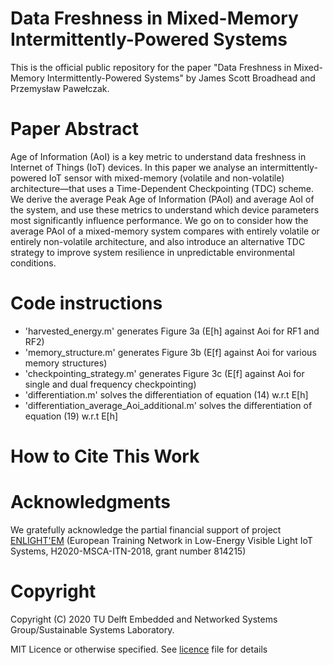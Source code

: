 # Data Freshness in Mixed-Memory Intermittently-Powered Systems

This is the official public repository for the paper "Data Freshness in Mixed-Memory Intermittently-Powered Systems" by James Scott Broadhead and Przemysław Pawełczak.

# Paper Abstract
Age  of  Information  (AoI)  is  a  key  metric  to  understand  data  freshness  in  Internet  of  Things  (IoT)  devices.  In this  paper  we  analyse  an  intermittently-powered  IoT  sensor with  mixed-memory  (volatile  and  non-volatile)  architecture—that  uses  a  Time-Dependent  Checkpointing  (TDC)  scheme.  We derive the average Peak Age of Information (PAoI) and average AoI  of  the  system,  and  use  these  metrics  to  understand  which device  parameters  most  significantly  influence  performance.  We go  on  to  consider  how  the  average  PAoI  of  a  mixed-memory system  compares  with  entirely  volatile  or  entirely  non-volatile architecture,  and  also  introduce  an  alternative  TDC  strategy to   improve   system   resilience   in   unpredictable   environmental conditions.

# Code instructions 

* 'harvested_energy.m' generates Figure 3a (E[h] against Aoi for RF1 and RF2) 
* 'memory_structure.m' generates Figure 3b (E[f] against Aoi for various memory structures)
* 'checkpointing_strategy.m' generates Figure 3c (E[f] against Aoi for single and dual frequency checkpointing) 
* 'differentiation.m' solves the differentiation of equation (14) w.r.t E[h]
* 'differentiation_average_Aoi_additional.m' solves the differentiation of equation (19) w.r.t E[h]


# How to Cite This Work




# Acknowledgments
We gratefully acknowledge the partial financial support of project [ENLIGHT'EM](https://enlightem.eu/)
(European Training Network in Low-Energy Visible Light IoT Systems, H2020-MSCA-ITN-2018, grant number 814215)


# Copyright
Copyright (C) 2020 TU Delft Embedded and Networked Systems Group/Sustainable Systems Laboratory.

MIT Licence or otherwise specified. See [licence](https://github.com/TUDSSL/intermittency-aoi/blob/main/LICENSE) file for details



